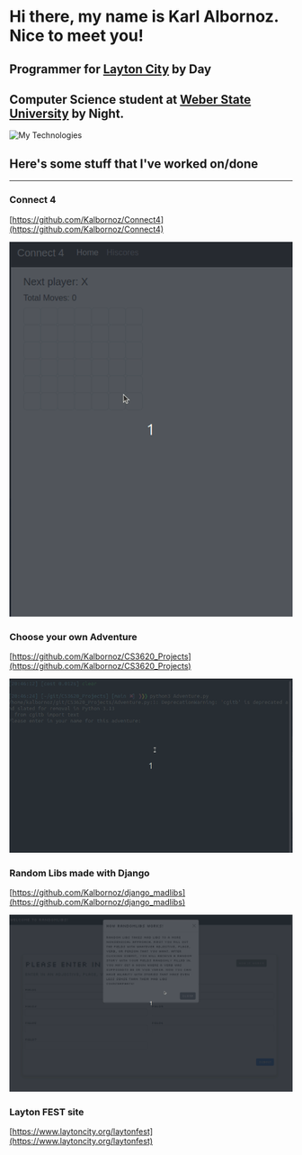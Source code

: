 # Hi there, my name is Karl Albornoz. Nice to meet you!

## Programmer for [Layton City](https://laytoncity.org) by Day
## Computer Science student at [Weber State University](https://weber.edu) by Night.

![My Technologies](https://github-readme-tech-stack.vercel.app/api/cards?title=My+Technologies&lineCount=2&bg=%230D1117&badge=%23161B22&border=%2321262D&titleColor=%2358A6FF&line1=react%2Creact%2C58a6ff%3Bmongodb%2CMongo%2C2ab526%3Bhtml5%2CHTML%2Cb57320%3Bcss3%2CCSS%2C208ebd%3Bjavascript%2CJS%2Cadba1e%3B&line2=blazor%2CBlazor%2Ca223dc%3Bcsharp%2Ccsharp%2C8f67d0%3B.net%2C.net%2Cc594ff%3B)

## Here's some stuff that I've worked on/done
-----------------------------------------------

### Connect 4

[https://github.com/Kalbornoz/Connect4](https://github.com/Kalbornoz/Connect4)

![Connect 4 Demo](Connect4.gif)

### Choose your own Adventure

[https://github.com/Kalbornoz/CS3620_Projects](https://github.com/Kalbornoz/CS3620_Projects)

![Adventure Demo](adventure.gif)

### Random Libs made with Django

[https://github.com/Kalbornoz/django_madlibs](https://github.com/Kalbornoz/django_madlibs)

![MadLibs Demo](randomlibs.gif)

### Layton FEST site
[https://www.laytoncity.org/laytonfest](https://www.laytoncity.org/laytonfest)

<!--
**Kalbornoz/Kalbornoz** is a ✨ _special_ ✨ repository because its `README.md` (this file) appears on your GitHub profile.

Here are some ideas to get you started:

- 🔭 I’m currently working on ...
- 🌱 I’m currently learning ...
- 👯 I’m looking to collaborate on ...
- 🤔 I’m looking for help with ...
- 💬 Ask me about ...
- 📫 How to reach me: ...
- 😄 Pronouns: ...
- ⚡ Fun fact: ...
-->
